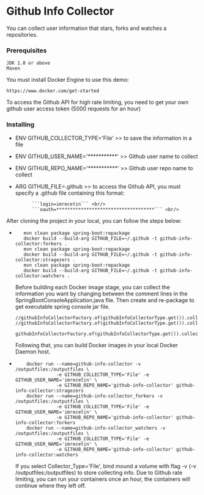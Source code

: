 # Github Info Collector

You can collect user information that stars, forks and watches a repositories. 

### Prerequisites
```
JDK 1.8 or above
Maven
```
You must install Docker Engine to use this demo:

```
https://www.docker.com/get-started
```

To access the Github API for high rate limiting, you need to get your own github user access token (5000 requests for an hour)

### Installing

- ENV GITHUB_COLLECTOR_TYPE='File'              >> to save the information in a file
- ENV GITHUB_USER_NAME='***********'            >> Github user name to collect
- ENV GITHUB_REPO_NAME='***********'            >> Github user repo name to collect
- ARG GITHUB_FILE=.github                       >> to access the Github API, you must specify a .github file containing this format:

            ```login=imrecetin``` <br/>
            ```oauth=************************************``` <br/>
            
After cloning the project in your local, you can follow the steps below: <br/>
 
 -  ```
       mvn clean package spring-boot:repackage
       docker build --build-arg GITHUB_FILE=~/.github -t github-info-collector:forkers .
       mvn clean package spring-boot:repackage
       docker build --build-arg GITHUB_FILE=~/.github -t github-info-collector:stragezers .
       mvn clean package spring-boot:repackage
       docker build --build-arg GITHUB_FILE=~/.github -t github-info-collector:watchers .
    ```
       Before building each Docker image stage, you can collect the information you want by changing between the comment lines in the SpringBootConsoleApplication.java file.
       Then create and re-package to get executable spring console jar file.
       
        //githubInfoCollectorFactory.of(githubInfoCollectorType.get()).collectStragezers(userName,repoName);
        //githubInfoCollectorFactory.of(githubInfoCollectorType.get()).collectForkers(userName,repoName);
          githubInfoCollectorFactory.of(githubInfoCollectorType.get()).collectWatchers(userName,repoName);
        
       Following that, you can build Docker images in your local Docker Daemon host.
       
 -  ``` 
        docker run --name=github-info-collector -v /outputfiles:/outputfiles \
                   -e GITHUB_COLLECTOR_TYPE='File' -e GITHUB_USER_NAME='imrecetin' \ 
                   -e GITHUB_REPO_NAME='github-info-collector' github-info-collector:stragezers
        docker run --name=github-info-collector_forkers -v /outputfiles:/outputfiles \
                   -e GITHUB_COLLECTOR_TYPE='File' -e GITHUB_USER_NAME='imrecetin' \
                   -e GITHUB_REPO_NAME='github-info-collector' github-info-collector:forkers
        docker run --name=github-info-collector_watchers -v /outputfiles:/outputfiles \
                   -e GITHUB_COLLECTOR_TYPE='File' -e GITHUB_USER_NAME='imrecetin' \
                   -e GITHUB_REPO_NAME='github-info-collector' github-info-collector:watchers
     ```
        
      If you select Collector_Type='File', bind mound a volume with flag -v (-v /outputfiles:/outputfiles)
      to store collecting info. Due to Github rate limiting, you can run your containers once an hour, the containers will continue where they left off.

 
